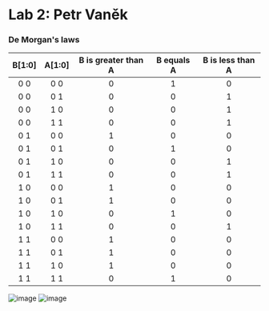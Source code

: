 # Lab 2: Petr Vaněk
### De Morgan's laws
| **B[1:0]** | **A[1:0]** |**B is greater than A** | **B equals A** | **B is less than A** | 
| :-: | :-: | :-: | :-: | :-: |
|0 0|	0 0|	0|	1 |	0|
|0 0|	0 1|	0	 |0|	1|
|0 0	|1 0	|0	|0	|1|
|0 0|	1 1|	0|	0|	1|
|0 1	|0 0	|1	|0	|0|
|0 1	|0 1|	0|	1|	0|
|0 1	|1 0	|0	|0	|1|
|0 1	|1 1|	0|	0|	1|
|1 0	|0 0	|1	|0	|0|
|1 0|	0 1|	1	|0	|0|
|1 0	|1 0	|0	|1|	0|
|1 0|	1 1|	0	|0|	1|
|1 1	|0 0	|1	|0	|0|
|1 1	|0 1|	1|	0|	0|
|1 1	|1 0	|1	|0	|0|
|1 1	|1 1|	0|	1|	0|

![image](https://user-images.githubusercontent.com/99393183/154684917-0e674967-e60c-46c8-a468-0562a658f50f.png)
![image](https://user-images.githubusercontent.com/99393183/154684974-d29dc2a6-34a6-4aea-9d1f-ea99c1239d4e.png)

